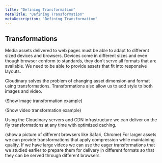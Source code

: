 ```yaml
---
title: "Defining Transformation"
metaTitle: "Defining Transformation"
metaDescription: "Defining Transformation"
---
```


## Transformations

Media assets delivered to web pages must be able to adapt to different sized devices and browsers.  Devices come in different sizes and even though browser conform to standards, they don't serve all formats that are available.  We need to be able to provide assets that fit into responsive layouts.

Cloudinary solves the problem of changing asset dimension and format using transformations.  Transformations also allow us to add style to both images and video.

(Show image transformation example)


(Show video transformation example)

Using the Cloudinary servers and CDN infrastructure we can deliver on the fly transformations at any time with optimized caching.  

(show a picture of different browsers like Safari, Chrome)
For larger assets we can provide transformations that apply compression while maintaining quality.  If we have large videos we can use the eager transformations that we studied earlier to prepare them for delivery in different formats so that they can be served through different browsers.